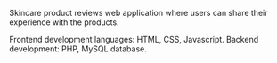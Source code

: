 Skincare product reviews web application where users can share their experience with the products.

Frontend development languages: HTML, CSS, Javascript.
Backend development: PHP, MySQL database.
